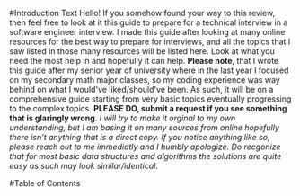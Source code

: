 #Introduction Text
Hello!  If you somehow found your way to this review, then feel free to look at it this guide to prepare for a technical interview in a software engineer interview. I made this guide after looking at many online resources for the best way to prepare for interviews, and all the topics that I saw listed in those many resources will be listed here.  Look at what you need the most help in and hopefully it can help.  **Please note**, that I wrote this guide after my senior year of university where in the last year I focused on my secondary math major classes, so my coding experience was way behind on what I would've liked/should've been.  As such, it will be on a comprehensive guide starting from very basic topics eventually progressing to the complex topics.  **PLEASE DO, submit a request if you see something that is glaringly wrong**.  *I will try to make it orginal to my own understanding, but I am basing it on many sources from online hopefully there isn't anything that is a direct copy. If you notice anything like so, please reach out to me immediatly and I humbly apologize.  Do recgonize that for most basic data structures and algorithms the solutions are quite easy as such may look similar/identical.*  

#Table of Contents
